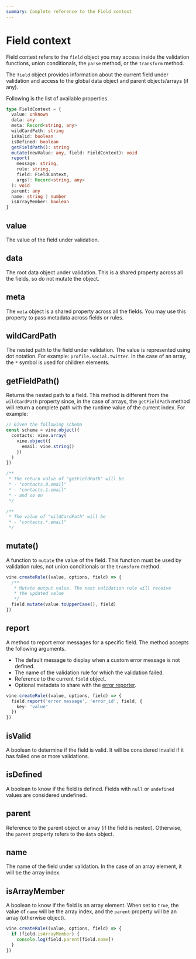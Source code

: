 ```yaml
---
summary: Complete reference to the Field context
---
```


# Field context

Field context refers to the `field` object you may access inside the validation functions, union conditionals, the `parse` method, or the `transform` method.

The `field` object provides information about the current field under validation and access to the global data object and parent objects/arrays (if any).

Following is the list of available properties.

```ts
type FieldContext = {
  value: unknown
  data: any
  meta: Record<string, any>
  wildCardPath: string
  isValid: boolean
  isDefined: boolean
  getFieldPath(): string
  mutate(newValue: any, field: FieldContext): void
  report(
    message: string,
    rule: string,
    field: FieldContext,
    args?: Record<string, any>
  ): void
  parent: any
  name: string | number
  isArrayMember: boolean
}
```

## value

The value of the field under validation.

## data

The root data object under validation. This is a shared property across all the fields, so do not mutate the object.

## meta

The `meta` object is a shared property across all the fields. You may use this property to pass metadata across fields or rules.

## wildCardPath

The nested path to the field under validation. The value is represented using dot notation. For example: `profile.social.twitter`. In the case of an array, the `*` symbol is used for children elements.

## getFieldPath()
Returns the nested path to a field. This method is different from the `wildCardPath` property since, in the case of arrays, the `getFieldPath` method will return a complete path with the runtime value of the current index. For example:

```ts
// Given the following schema
const schema = vine.object({
  contacts: vine.array(
    vine.object({
      email: vine.string()
    })
  )
})

/**
 * The return value of "getFieldPath" will be
 * - "contacts.0.email"
 * - "contacts.1.email"
 * - and so on
 */

/**
 * The value of "wildCardPath" will be
 * - "contacts.*.email"
 */
```

## mutate()

A function to `mutate` the value of the field. This function must be used by validation rules, not union conditionals or the `transform` method.

```ts
vine.createRule((value, options, field) => {
  /**
   * Mutate output value. The next validation rule will receive
   * the updated value
   */
  field.mutate(value.toUpperCase(), field)
})
```

## report

A method to report error messages for a specific field. The method accepts the following arguments.

- The default message to display when a custom error message is not defined.
- The name of the validation rule for which the validation failed.
- Reference to the current `field` object.
- Optional metadata to share with the [error reporter](./error_reporter.md). 

```ts
vine.createRule((value, options, field) => {
  field.report('error message', 'error_id', field, {
    key: 'value'
  })
})
```

## isValid

A boolean to determine if the field is valid. It will be considered invalid if it has failed one or more validations.

## isDefined

A boolean to know if the field is defined. Fields with `null` or `undefined` values are considered undefined.

## parent

Reference to the parent object or array (if the field is nested). Otherwise, the `parent` property refers to the `data` object.

## name

The name of the field under validation. In the case of an array element, it will be the array index.

## isArrayMember

A boolean to know if the field is an array element. When set to `true`, the value of `name` will be the array index, and the `parent` property will be an array (otherwise object).

```ts
vine.createRule((value, options, field) => {
  if (field.isArrayMember) {
    console.log(field.parent[field.name])
  }
})
```
